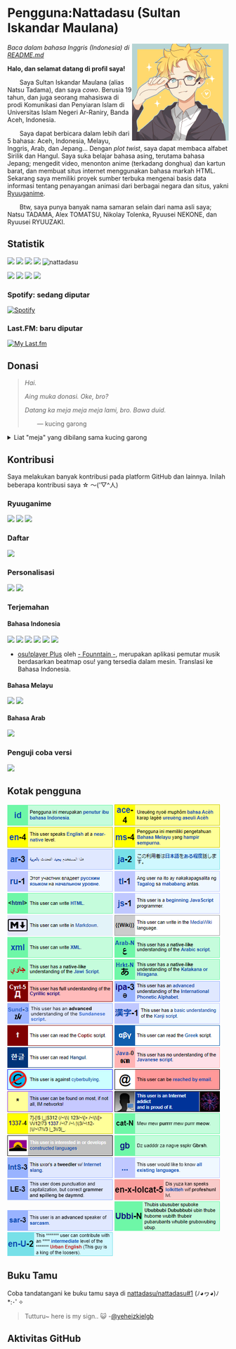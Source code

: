 # Pengguna:Nattadasu (Sultan Iskandar Maulana)
<img src="assets/readmeAssets/natsuTadamaGlasses.jpg" align="right" width="220">

*Baca dalam bahasa Inggris (Indonesia) di [README.md](README.md)*

**Halo, dan selamat datang di profil saya!**

  Saya Sultan Iskandar Maulana (alias Natsu Tadama), dan saya *cowo*. Berusia 19 tahun, dan juga seorang mahasiswa di prodi Komunikasi dan Penyiaran Islam di Universitas Islam Negeri Ar-Raniry, Banda Aceh, Indonesia.

  Saya dapat berbicara dalam lebih dari 5 bahasa: Aceh, Indonesia, Melayu, Inggris, Arab, dan Jepang... Dengan *plot twist*, saya dapat membaca alfabet Sirilik dan Hangul. Saya suka belajar bahasa asing, terutama bahasa Jepang; mengedit video, menonton anime (terkadang donghua) dan kartun barat, dan membuat situs internet menggunakan bahasa markah HTML. Sekarang saya memiliki proyek sumber terbuka mengenai basis data informasi tentang penayangan animasi dari berbagai negara dan situs, yakni [Ryuuganime](https://github.com/ryuuganime).

  Btw, saya punya banyak nama samaran selain dari nama asli saya; Natsu TADAMA, Alex TOMATSU, Nikolay Tolenka, Ryuusei NEKONE, dan Ryuusei RYUUZAKI.

## Statistik

[![](https://img.shields.io/badge/HTML-277%20commits-orange.svg)](https://sourcerer.io/nattadasu) [![](https://img.shields.io/badge/CSS-33%20commits-orange.svg)](https://sourcerer.io/nattadasu) [![](https://img.shields.io/badge/JavaScript-27%20commits-orange.svg)](https://sourcerer.io/nattadasu) [![](https://img.shields.io/badge/TypeScript-18%20commits-orange.svg)](https://sourcerer.io/nattadasu) <img src="https://komarev.com/ghpvc/?username=nattadasu" alt="nattadasu" />

![](https://githubstats.nattadeploy.my.id/api?username=nattadasu&show_icons=true) ![](https://githubstats.nattadeploy.my.id/api/top-langs/?username=nattadasu&layout=compact) ![](https://raw.githubusercontent.com/) [![](https://raw.githubusercontent.com/nattadasu/github-stats/master/generated/languages.svg)](https://github.com/jstrieb/github-stats)

### Spotify: sedang diputar
[![Spotify](https://spotify.nattadeploy.my.id/api/spotify)](https://open.spotify.com/user/nattadasu)

### Last&period;FM: baru diputar
[![My Last.fm](https://lastfm.nattadeploy.my.id/api?user=nattadasu)](https://www.last.fm/user/nattadasu)

## Donasi
> *Hai.*
>
> *Aing muka donasi. Oke, bro?*
>
> *Datang ka meja meja meja lami, bro. Bawa duid.*
>
>  — kucing garong

<details><summary>Liat "meja" yang dibilang sama kucing garong</summary>
<table>
<tbody>
<tr>
<td>DANA</td>
<td>085155315151</td>
</tr>
<tr>
<td>DOKU</td>
<td>1674820339</td>
</tr>
<tr>
<td>GO-PAY</td>
<td>085155315151</td>
</tr>
<tr>
<td>i.saku/Indomaret</td>
<td>085155315151</td>
</tr>
<tr>
<td>LinkAja</td>
<td>085155315151</td>
</tr>
<tr>
<td>OVO</td>
<td>085155315151</td>
</tr>
<tr>
<td>Sakuku</td>
<td>085155315151</td>
</tr>
<tr>
<td>Triv</td>
<td>085155315151</td>
</tr>
<tr>
<td>PayPal</td>
<td><a href="https://paypal.me/nattadasu">https://paypal.me/nattadasu</a></td>
</tr>
<tr>
<td>Yandex.Money</td>
<td><a href="https://money.yandex.ru/to/4100115392446184">https://money.yandex.ru/to/4100115392446184</a></td>
</tr>
<tr>
<td>Ko-Fi</td>
<td><a href="https://ko-fi.com/nattadasu">https://ko-fi.com/nattadasu</a></td>
</tr>
<tr>
<td>LiberePay</td>
<td><a href="https://liberapay.com/nattadasu">https://liberapay.com/nattadasu</a></td>
</tr>
<tr>
<td>Trakteer</td>
<td><a href="https://trakteer.id/nattadasu">https://trakteer.id/nattadasu</a></td>
</tr>
<tr>
<td>Bitcoin</td>
<td><code>33aBQqbMiuk53nKpZDC2dFBWKMwrbPNWcf</code></td>
</tr>
<tr>
<td>Ethereum</td>
<td><code>0x58d6f6c0b36ed033140801886d65a22899279110</code></td>
</tr>
<tr>
<td>Litecoin</td>
<td><code>MUGoxUc6PPUwMimNeM6RxPqb2uSPx9WgwS</code></td>
</tr>
<tr>
<td>Basic Auth. Token (BAT)</td>
<td><code>0x3E98817d5B4BB88C067b91Ae6Ebd6Bbf81d0D4BF</code></td>
</tr>
<tr>
<td>DASH</td>
<td><code>7a2WRBe3epDTadRKYpQtPjAdaW2HNMseqr</code></td>
</tr>
<tr>
<td>Ripple</td>
<td><code>rJc5d48m2pDdfurDaemUZT2J18RPcbtPGF</code> tag:<code>195482</code></td>
</tr>
</tbody>
</table>
</details>

## Kontribusi
Saya melakukan banyak kontribusi pada platform GitHub dan lainnya. Inilah beberapa kontribusi saya ☆ ～('▽^人)

### Ryuuganime
[![](https://githubstats.nattadeploy.my.id/api/pin/?username=ryuuganime&repo=Ryuuganime)](https://github.com/ryuuganime/Ryuuganime) [![](https://githubstats.nattadeploy.my.id/api/pin/?username=ryuuganime&repo=ryuuganime-db)](https://github.com/ryuuganime/ryuuganime-db) [![](https://githubstats.nattadeploy.my.id/api/pin/?username=ryuuganime&repo=animanga-wordlist)](https://github.com/ryuuganime/animanga-wordlist)

### Daftar
[![](https://githubstats.nattadeploy.my.id/api/pin/?username=otakulogy&repo=anime-streaming&show_owner=true)](https://github.com/otakulogy/anime-streaming)

### Personalisasi
[![](https://githubstats.nattadeploy.my.id/api/pin/?username=nattadasu&repo=mal-blockquote-template)](https://github.com/nattadasu/mal-blockquote-template) [![](https://githubstats.nattadeploy.my.id/api/pin/?username=PKief&repo=vscode-material-icon-theme&show_owner=true)](https://github.com/PKief/vscode-material-icon-theme)

### Terjemahan
#### Bahasa Indonesia
[![](https://githubstats.nattadeploy.my.id/api/pin/?username=MALSync&repo=MALSync&show_owner=true)](https://github.com/MALSync/MALSync) [![](https://githubstats.nattadeploy.my.id/api/pin/?username=NicoAiko&repo=mikazuki&show_owner=true)](https://github.com/NicoAiko/mikazuki) [![](https://githubstats.nattadeploy.my.id/api/pin/?username=hummingbird-me&repo=kitsu-web&show_owner=true)](https://github.com/hummingbird-me/hummingbird-client) [![](https://githubstats.nattadeploy.my.id/api/pin/?username=Zenrac&repo=Watora&show_owner=true)](https://github.com/Zenrac/Watora) [![](https://githubstats.nattadeploy.my.id/api/pin/?username=ContributorCovenant&repo=contributor_covenant&show_owner=true)](https://github.com/ContributorCovenant/contributor_covenant) [![](https://githubstats.nattadeploy.my.id/api/pin/?username=ytmdesktop&repo=ytmdesktop)](https://github.com/ytmdesktop/ytmdesktop)

-   [osu!player Plus](https://osu.ppy.sh/community/forums/topics/660418) oleh [- Founntain -](https://osu.ppy.sh/users/5105217), merupakan aplikasi pemutar musik berdasarkan beatmap osu! yang tersedia dalam mesin. Translasi ke Bahasa Indonesia.

#### Bahasa Melayu
[![](https://githubstats.nattadeploy.my.id/api/pin/?username=MALSync&repo=MALSync&show_owner=true)](https://github.com/MALSync/MALSync) [![](https://githubstats.nattadeploy.my.id/api/pin/?username=NicoAiko&repo=mikazuki&show_owner=true)](https://github.com/NicoAiko/mikazuki)

#### Bahasa Arab
[![](https://githubstats.nattadeploy.my.id/api/pin/?username=NicoAiko&repo=mikazuki&show_owner=true)](https://github.com/NicoAiko/mikazuki)

### Penguji coba versi 
[![](https://githubstats.nattadeploy.my.id/api/pin/?username=PreMiD&repo=Linux&show_owner=true)](https://github.com/PreMiD/Linux)

## Kotak pengguna 

![](assets/mal-profile-page/v3/assets/babel/languages/id-n.png) ![](assets/mal-profile-page/v3/assets/babel/languages/ace-4.png) ![](assets/mal-profile-page/v3/assets/babel/languages/en-4.png) ![](assets/mal-profile-page/v3/assets/babel/languages/ms-4.png) ![](assets/mal-profile-page/v3/assets/babel/languages/ar-3.png) ![](assets/mal-profile-page/v3/assets/babel/languages/ja-2.png) ![](assets/mal-profile-page/v3/assets/babel/languages/ru-1.png) ![](assets/mal-profile-page/v3/assets/babel/languages/tl-1.png) ![](assets/mal-profile-page/v3/assets/babel/programming/html.png) ![](assets/mal-profile-page/v3/assets/babel/programming/js-1.png) ![](assets/mal-profile-page/v3/assets/babel/programming/md.png) ![](assets/mal-profile-page/v3/assets/babel/programming/mediawiki.png) ![](assets/mal-profile-page/v3/assets/babel/programming/xml.png) ![](assets/mal-profile-page/v3/assets/babel/script/arab-N.png) ![](assets/mal-profile-page/v3/assets/babel/script/jawi-N.png) ![](assets/mal-profile-page/v3/assets/babel/script/kana-N.png) ![](assets/mal-profile-page/v3/assets/babel/script/Cyrl-5.png) ![](assets/mal-profile-page/v3/assets/babel/script/ipa-3.png) ![](assets/mal-profile-page/v3/assets/babel/script/sund-3.png) ![](assets/mal-profile-page/v3/assets/babel/script/kanji-1.png) ![](assets/mal-profile-page/v3/assets/babel/script/coptic.png) ![](assets/mal-profile-page/v3/assets/babel/script/greek.png) ![](assets/mal-profile-page/v3/assets/babel/script/han.png) ![](assets/mal-profile-page/v3/assets/babel/script/java-0.png) ![](assets/mal-profile-page/v3/assets/babel/cyberbullying.png) ![](assets/mal-profile-page/v3/assets/babel/email.png) ![](assets/mal-profile-page/v3/assets/babel/im.png) ![](assets/mal-profile-page/v3/assets/babel/netAddict.png) ![](assets/mal-profile-page/v3/assets/babel/languages/1337-4.png) ![](assets/mal-profile-page/v3/assets/babel/languages/cat-n.png) ![](assets/mal-profile-page/v3/assets/babel/languages/conLang.png) ![](assets/mal-profile-page/v3/assets/babel/languages/gibberish.png) ![](assets/mal-profile-page/v3/assets/babel/languages/internetSlang-3.png) ![](assets/mal-profile-page/v3/assets/babel/languages/language.png) ![](assets/mal-profile-page/v3/assets/babel/languages/lazyEnglish-3.png) ![](assets/mal-profile-page/v3/assets/babel/languages/lolcat-5.png) ![](assets/mal-profile-page/v3/assets/babel/languages/sarcasm.png) ![](assets/mal-profile-page/v3/assets/babel/languages/ubbi-n.png) ![](assets/mal-profile-page/v3/assets/babel/languages/urbanEnglish.png)

## Buku Tamu

Coba tandatangani ke buku tamu saya di [nattadasu/nattadasu#1](https://github.com/nattadasu/nattadasu/issues/1) (ﾉ◕ヮ◕)ﾉ\*:･ﾟ✧

<!--START:guestbook-->
> Tutturu~  here is my sign.. :smiley_cat: 
> -[@yeheizkielgb](https://github.com/yeheizkielgb)
<!--END:guestbook-->

## Aktivitas GitHub
<!--START_SECTION:activity-->
<!--END_SECTION:activity-->